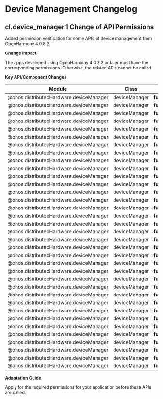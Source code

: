 # Device Management Changelog


## cl.device_manager.1 Change of API Permissions

Added permission verification for some APIs of device management from OpenHarmony 4.0.8.2.

**Change Impact**

The apps developed using OpenHarmony 4.0.8.2 or later must have the corresponding permissions. Otherwise, the related APIs cannot be called.

**Key API/Component Changes**

| Module| Class| Method/Attribute/Enum/Constant| Added Permission| 
| -------- | -------- | -------- | -------- |
| \@ohos.distributedHardware.deviceManager | deviceManager | **function**&nbsp;release():&nbsp;void | ohos.permission.ACCESS_SERVICE_DM | 
| \@ohos.distributedHardware.deviceManager | deviceManager | **function**&nbsp;getTrustedDeviceListSync():&nbsp;Array&lt;DeviceInfo&gt; | ohos.permission.ACCESS_SERVICE_DM | 
| \@ohos.distributedHardware.deviceManager | deviceManager | **function**&nbsp;getTrustedDeviceList(callback:AsyncCallback&lt;Array&lt;DeviceInfo&gt;&gt;):&nbsp;void | ohos.permission.ACCESS_SERVICE_DM | 
| \@ohos.distributedHardware.deviceManager | deviceManager | **function**&nbsp;getTrustedDeviceList():&nbsp;Promise&lt;Array&lt;DeviceInfo&gt;&gt; | ohos.permission.ACCESS_SERVICE_DM | 
| \@ohos.distributedHardware.deviceManager | deviceManager | **function**&nbsp;getLocalDeviceInfoSync():&nbsp;DeviceInfo | ohos.permission.ACCESS_SERVICE_DM | 
| \@ohos.distributedHardware.deviceManager | deviceManager | **function**&nbsp;getLocalDeviceInfo(callback:AsyncCallback&lt;DeviceInfo&gt;):&nbsp;void | ohos.permission.ACCESS_SERVICE_DM | 
| \@ohos.distributedHardware.deviceManager | deviceManager | **function**&nbsp;getLocalDeviceInfo():&nbsp;Promise&lt;DeviceInfo&gt; | ohos.permission.ACCESS_SERVICE_DM | 
| \@ohos.distributedHardware.deviceManager | deviceManager | **function**&nbsp;getDeviceInfo(networkId:&nbsp;string,&nbsp;callback:AsyncCallback&lt;DeviceInfo&gt;):&nbsp;void | ohos.permission.ACCESS_SERVICE_DM | 
| \@ohos.distributedHardware.deviceManager | deviceManager | **function**&nbsp;getDeviceInfo(networkId:&nbsp;string):&nbsp;Promise&lt;DeviceInfo&gt; | ohos.permission.ACCESS_SERVICE_DM | 
| \@ohos.distributedHardware.deviceManager | deviceManager | **function**&nbsp;startDeviceDiscovery(subscribeInfo:&nbsp;SubscribeInfo):&nbsp;void | ohos.permission.ACCESS_SERVICE_DM | 
| \@ohos.distributedHardware.deviceManager | deviceManager | **function**&nbsp;startDeviceDiscovery(subscribeInfo:&nbsp;SubscribeInfo,&nbsp;filterOptions?:&nbsp;string):&nbsp;void | ohos.permission.ACCESS_SERVICE_DM | 
| \@ohos.distributedHardware.deviceManager | deviceManager | **function**&nbsp;stopDeviceDiscovery(subscribeId:&nbsp;number):&nbsp;void | ohos.permission.ACCESS_SERVICE_DM | 
| \@ohos.distributedHardware.deviceManager | deviceManager | **function**&nbsp;publishDeviceDiscovery(publishInfo:&nbsp;PublishInfo):&nbsp;void | ohos.permission.ACCESS_SERVICE_DM | 
| \@ohos.distributedHardware.deviceManager | deviceManager | **function**&nbsp;unPublishDeviceDiscovery(publishId:&nbsp;number):&nbsp;void | ohos.permission.ACCESS_SERVICE_DM | 
| \@ohos.distributedHardware.deviceManager | deviceManager | **function**&nbsp;authenticateDevice(deviceInfo:&nbsp;DeviceInfo,&nbsp;authParam:&nbsp;AuthParam,&nbsp;callback:&nbsp;AsyncCallback&lt;{deviceId:&nbsp;string,&nbsp;pinToken&nbsp;?:&nbsp;number}&gt;):&nbsp;void | ohos.permission.ACCESS_SERVICE_DM | 
| \@ohos.distributedHardware.deviceManager | deviceManager | **function**&nbsp;unAuthenticateDevice(deviceInfo:&nbsp;DeviceInfo):&nbsp;void | ohos.permission.ACCESS_SERVICE_DM | 
| \@ohos.distributedHardware.deviceManager | deviceManager | **function**&nbsp;verifyAuthInfo(authInfo:&nbsp;AuthInfo,&nbsp;callback:&nbsp;AsyncCallback&lt;{deviceId:&nbsp;string,&nbsp;level:&nbsp;number}&gt;):&nbsp;void | ohos.permission.ACCESS_SERVICE_DM | 
| \@ohos.distributedHardware.deviceManager | deviceManager | **function**&nbsp;setUserOperation(operateAction:&nbsp;number,&nbsp;params:&nbsp;string):&nbsp;void | ohos.permission.ACCESS_SERVICE_DM | 
| \@ohos.distributedHardware.deviceManager | deviceManager | **function**&nbsp;requestCredentialRegisterInfo(requestInfo:&nbsp;string,&nbsp;callback:&nbsp;AsyncCallback&lt;{registerInfo:&nbsp;string}&gt;):&nbsp;void; | ohos.permission.ACCESS_SERVICE_DM | 
| \@ohos.distributedHardware.deviceManager | deviceManager | **function**&nbsp;importCredential(credentialInfo:&nbsp;string,&nbsp;callback:&nbsp;AsyncCallback&lt;{resultInfo:&nbsp;string}&gt;):&nbsp;void; | ohos.permission.ACCESS_SERVICE_DM | 
| \@ohos.distributedHardware.deviceManager | deviceManager | **function**&nbsp;deleteCredential(queryInfo:&nbsp;string,&nbsp;callback:&nbsp;AsyncCallback&lt;{resultInfo:&nbsp;string}&gt;):&nbsp;void; | ohos.permission.ACCESS_SERVICE_DM | 
| \@ohos.distributedHardware.deviceManager | deviceManager | **function**&nbsp;on(type:&nbsp;'uiStateChange',&nbsp;callback:&nbsp;Callback&lt;{&nbsp;param:&nbsp;string}&gt;):&nbsp;void; | ohos.permission.ACCESS_SERVICE_DM | 
| \@ohos.distributedHardware.deviceManager | deviceManager | **function**&nbsp;off(type:&nbsp;'uiStateChange',&nbsp;callback?:&nbsp;Callback&lt;{&nbsp;param:&nbsp;string}&gt;):&nbsp;void; | ohos.permission.ACCESS_SERVICE_DM | 
| \@ohos.distributedHardware.deviceManager | deviceManager | **function**&nbsp;on(type:&nbsp;'deviceStateChange',&nbsp;callback:&nbsp;Callback&lt;{&nbsp;action:&nbsp;DeviceStateChangeAction,&nbsp;device:&nbsp;DeviceInfo&nbsp;}&gt;):&nbsp;void | ohos.permission.ACCESS_SERVICE_DM | 
| \@ohos.distributedHardware.deviceManager | deviceManager | **function**&nbsp;off(type:&nbsp;'deviceStateChange',&nbsp;callback?:&nbsp;Callback&lt;{&nbsp;action:&nbsp;DeviceStateChangeAction,&nbsp;device:&nbsp;DeviceInfo&nbsp;}&gt;):&nbsp;void | ohos.permission.ACCESS_SERVICE_DM | 
| \@ohos.distributedHardware.deviceManager | deviceManager | **function**&nbsp;on(type:&nbsp;'deviceFound',&nbsp;callback:&nbsp;Callback&lt;{&nbsp;subscribeId:&nbsp;number,&nbsp;device:&nbsp;DeviceInfo&nbsp;}&gt;):&nbsp;void | ohos.permission.ACCESS_SERVICE_DM | 
| \@ohos.distributedHardware.deviceManager | deviceManager | **function**&nbsp;off(type:&nbsp;'deviceFound',&nbsp;callback?:&nbsp;Callback&lt;{&nbsp;subscribeId:&nbsp;number,&nbsp;device:&nbsp;DeviceInfo&nbsp;}&gt;):&nbsp;void | ohos.permission.ACCESS_SERVICE_DM | 
| \@ohos.distributedHardware.deviceManager | deviceManager | **function**&nbsp;on(type:&nbsp;'discoverFail',&nbsp;callback:&nbsp;Callback&lt;{&nbsp;subscribeId:&nbsp;number,&nbsp;reason:&nbsp;number&nbsp;}&gt;):&nbsp;void | ohos.permission.ACCESS_SERVICE_DM | 
| \@ohos.distributedHardware.deviceManager | deviceManager | **function**&nbsp;off(type:&nbsp;'discoverFail',&nbsp;callback?:&nbsp;Callback&lt;{&nbsp;subscribeId:&nbsp;number,&nbsp;reason:&nbsp;number&nbsp;}&gt;):&nbsp;void | ohos.permission.ACCESS_SERVICE_DM | 
| \@ohos.distributedHardware.deviceManager | deviceManager | **function**&nbsp;on(type:&nbsp;'publishSuccess',&nbsp;callback:&nbsp;Callback&lt;{&nbsp;publishId:&nbsp;number&nbsp;}&gt;):&nbsp;void | ohos.permission.ACCESS_SERVICE_DM | 
| \@ohos.distributedHardware.deviceManager | deviceManager | **function**&nbsp;off(type:&nbsp;'publishSuccess',&nbsp;callback?:&nbsp;Callback&lt;{&nbsp;publishId:&nbsp;number&nbsp;}&gt;):&nbsp;void | ohos.permission.ACCESS_SERVICE_DM | 
| \@ohos.distributedHardware.deviceManager | deviceManager | **function**&nbsp;on(type:&nbsp;'publishFail',&nbsp;callback:&nbsp;Callback&lt;{&nbsp;publishId:&nbsp;number,&nbsp;reason:&nbsp;number&nbsp;}&gt;):&nbsp;void | ohos.permission.ACCESS_SERVICE_DM | 
| \@ohos.distributedHardware.deviceManager | deviceManager | **function**&nbsp;off(type:&nbsp;'publishFail',&nbsp;callback?:&nbsp;Callback&lt;{&nbsp;publishId:&nbsp;number,&nbsp;reason:&nbsp;number&nbsp;}&gt;):&nbsp;void | ohos.permission.ACCESS_SERVICE_DM | 
| \@ohos.distributedHardware.deviceManager | deviceManager | **function**&nbsp;on(type:&nbsp;'serviceDie',&nbsp;callback:&nbsp;()&nbsp;=&gt;&nbsp;void):&nbsp;void | ohos.permission.ACCESS_SERVICE_DM | 
| \@ohos.distributedHardware.deviceManager | deviceManager | **function**&nbsp;off(type:&nbsp;'serviceDie',&nbsp;callback?:&nbsp;()&nbsp;=&gt;&nbsp;void):&nbsp;void | ohos.permission.ACCESS_SERVICE_DM | 

**Adaptation Guide**

Apply for the required permissions for your application before these APIs are called.

